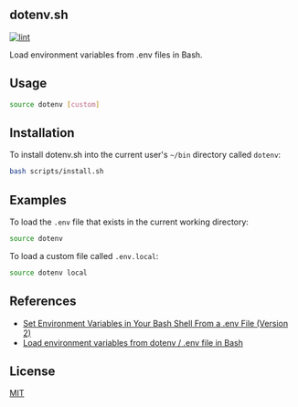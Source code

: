 ## dotenv.sh

[![lint](https://github.com/jonlabelle/dotenv-sh/actions/workflows/lint.yml/badge.svg)](https://github.com/jonlabelle/dotenv-sh/actions/workflows/lint.yml)

Load environment variables from .env files in Bash.

## Usage

```bash
source dotenv [custom]
```

## Installation

To install dotenv.sh into the current user's `~/bin` directory called `dotenv`:

```bash
bash scripts/install.sh
```

## Examples

To load the `.env` file that exists in the current working directory:

```bash
source dotenv
```

To load a custom file called `.env.local`:

```bash
source dotenv local
```

## References

- [Set Environment Variables in Your Bash Shell From a .env File \(Version 2\)](https://zwbetz.com/set-environment-variables-in-your-bash-shell-from-a-env-file-version-2/)
- [Load environment variables from dotenv / .env file in Bash](https://gist.github.com/mihow/9c7f559807069a03e302605691f85572)

## License

[MIT](LICENSE.txt)
